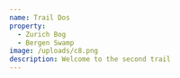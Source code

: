 ```yaml
---
name: Trail Dos
property:
  - Zurich Bog
  - Bergen Swamp
image: /uploads/c8.png
description: Welcome to the second trail
---
```

